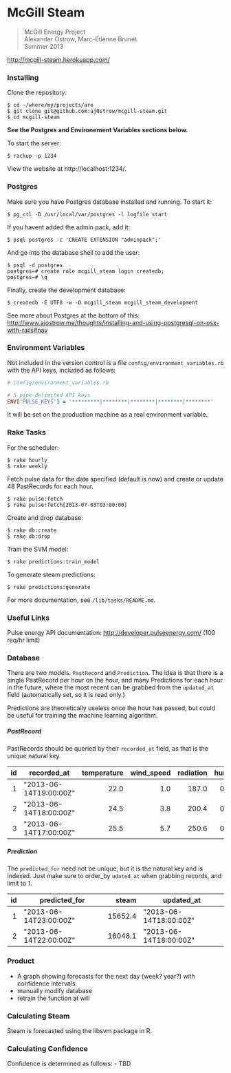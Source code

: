 # McGill Steam

> McGill Energy Project   
> Alexander Ostrow, Marc-Etienne Brunet   
> Summer 2013   

http://mcgill-steam.herokuapp.com/

### Installing

Clone the repository:

```
$ cd ~/where/my/projects/are
$ git clone git@github.com:aj0strow/mcgill-steam.git
$ cd mcgill-steam
```

**See the Postgres and Environement Variables sections below.**

To start the server:

```
$ rackup -p 1234
```

View the website at http://localhost:1234/.

### Postgres

Make sure you have Postgres database installed and running. To start it:

```
$ pg_ctl -D /usr/local/var/postgres -l logfile start
```

If you havent added the admin pack, add it:

```
$ psql postgres -c 'CREATE EXTENSION "adminpack";'
```

And go into the database shell to add the user:

```
$ psql -d postgres
postgres=# create role mcgill_steam login createdb;
postgres=# \q
```

Finally, create the development database:

```
$ createdb -E UTF8 -w -O mcgill_steam mcgill_steam_development
```

See more about Postgres at the bottom of this: http://www.ajostrow.me/thoughts/installing-and-using-postgresql-on-osx-with-rails#nav

### Environment Variables

Not included in the version control is a file `config/environment_variables.rb` with the API keys, included as follows:

```ruby
# config/environment_variables.rb

# 5 pipe-delimited API keys
ENV['PULSE_KEYS'] = '*********|********|********|********|********'
```

It will be set on the production machine as a real environment variable. 

### Rake Tasks

For the scheduler:

```
$ rake hourly
$ rake weekly
```

Fetch pulse data for the date specified (default is now) and create or update 48 PastRecords for each hour.

```
$ rake pulse:fetch
$ rake pulse:fetch[2013-07-03T03:00:00]
```

Create and drop database:

```
$ rake db:create
$ rake db:drop
```

Train the SVM model:

```
$ rake predictions:train_model
```

To generate steam predictions:

```
$ rake predictions:generate
```

For more documentation, see `/lib/tasks/README.md`.

### Useful Links

Pulse energy API documentation: http://developer.pulseenergy.com/ (100 req/hr limit)

### Database

There are two models. `PastRecord` and `Prediction`. The idea is that there is a single PastRecord per hour on the hour, and many Predictions for each hour in the future, where the most recent can be grabbed from the `updated_at` field (automatically set, so it is read only.)

Predictions are theoretically useless once the hour has passed, but could be useful for training the machine learning algorithm. 

##### PastRecord

PastRecords should be queried by their `recorded_at` field, as that is the unique natural key. 

| id   | recorded\_at           | temperature | wind\_speed | radiation | humidity | steam   |
| ---: | ---------------------- | ----------: | ----------: | --------: | -------: | ------: |
|    1 | "2013-06-14T19:00:00Z" |        22.0 |         1.0 |     187.0 | 0.7145   | 15640.4 |
|    2 | "2013-06-14T18:00:00Z" |        24.5 |         3.8 |     200.4 | 0.7890   | 15040.7 |
|    3 | "2013-06-14T17:00:00Z" |        25.5 |         5.7 |     250.6 | 0.6756   | 15786.0 |

##### Prediction

The `predicted_for` need not be unique, but it is the natural key and is indexed. Just make sure to order_by `udated_at` when grabbing records, and limit to 1. 


| id   | predicted\_for         | steam   | updated\_at            |
| ---: | ---------------------- | ------: | ---------------------- |
|    1 | "2013-06-14T23:00:00Z" | 15652.4 | "2013-06-14T18:00:00Z" |
|    2 | "2013-06-14T22:00:00Z" | 16048.1 | "2013-06-14T18:00:00Z" |

### Product

- A graph showing forecasts for the next day (week? year?) with confidence intervals.
- manually modify database
- retrain the function at will

### Calculating Steam

Steam is forecasted using the libsvm package in R.

### Calculating Confidence

Confidence is determined as follows: - TBD
